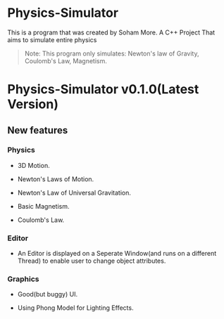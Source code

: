 # Physics-Simulator
This is a program that was created by Soham More.
A C++ Project That aims to simulate entire physics

> Note: This program only simulates: Newton's law of Gravity, Coulomb's Law, Magnetism.

# Physics-Simulator v0.1.0(Latest Version)

## New features

### Physics

* 3D Motion.

* Newton's Laws of Motion.

* Newton's Law of Universal Gravitation.

* Basic Magnetism.

* Coulomb's Law.

### Editor

* An Editor is displayed on a Seperate Window(and runs on a different Thread) to enable user to change object attributes.

### Graphics

* Good(but buggy) UI.

* Using Phong Model for Lighting Effects.
